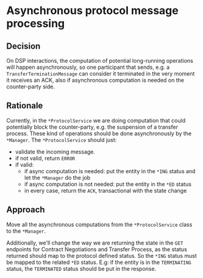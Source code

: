 # Asynchronous protocol message processing

## Decision

On DSP interactions, the computation of potential long-running operations will happen asynchronously, so one participant
that sends, e.g. a `TransferTerminationMessage` can consider it terminated in the very moment it receives an ACK, also
if asynchronous computation is needed on the counter-party side.

## Rationale

Currently, in the `*ProtocolService` we are doing computation that could potentially block the counter-party, e.g. the
suspension of a transfer process. These kind of operations should be done asynchronously by the `*Manager`. 
The `*ProtocolService` should just:
- validate the incoming message.
- if not valid, return `ERROR`
- if valid:
  - if async computation is needed: put the entity in the `*ING` status and let the `*Manager` do the job
  - if async computation is not needed: put the entity in the `*ED` status
  - in every case, return the `ACK`, transactional with the state change

## Approach

Move all the asynchronous computations from the `*ProtocolService` class to the `*Manager`.

Additionally, we'll change the way we are returning the state in the `GET` endpoints for Contract Negotiations and
Transfer Process, as the status returned should map to the protocol defined status. So the `*ING` status must be mapped
to the related `*ED` status.
E.g: if the entity is in the `TERMINATING` status, the `TERMINATED` status should be put in the response.
